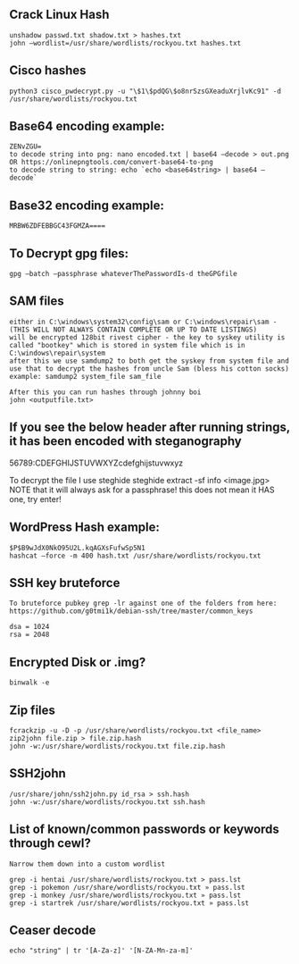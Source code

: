 ## Crack Linux Hash
```
unshadow passwd.txt shadow.txt > hashes.txt
john —wordlist=/usr/share/wordlists/rockyou.txt hashes.txt
```

## Cisco hashes
```
python3 cisco_pwdecrypt.py -u "\$1\$pdQG\$o8nrSzsGXeaduXrjlvKc91" -d /usr/share/wordlists/rockyou.txt
```

## Base64 encoding example:
```
ZENvZGU=
to decode string into png: nano encoded.txt | base64 —decode > out.png OR https://onlinepngtools.com/convert-base64-to-png
to decode string to string: echo `echo <base64string> | base64 —decode`
```

## Base32 encoding example:
```
MRBW6ZDFEBBGC43FGMZA====
```

## To Decrypt gpg files:
```
gpg —batch —passphrase whateverThePasswordIs-d theGPGfile
```

## SAM files
```
either in C:\windows\system32\config\sam or C:\windows\repair\sam - (THIS WILL NOT ALWAYS CONTAIN COMPLETE OR UP TO DATE LISTINGS)
will be encrypted 128bit rivest cipher - the key to syskey utility is called "bootkey" which is stored in system file which is in C:\windows\repair\system
after this we use samdump2 to both get the syskey from system file and use that to decrypt the hashes from uncle Sam (bless his cotton socks)
example: samdump2 system_file sam_file

After this you can run hashes through johnny boi
john <outputfile.txt>
```

## If you see the below header after running strings, it has been encoded with steganography
56789:CDEFGHIJSTUVWXYZcdefghijstuvwxyz

To decrypt the file I use steghide
steghide extract -sf <OR> info <image.jpg> NOTE that it will always ask for a passphrase! this does not mean it HAS one, try enter!

## WordPress Hash example:
```
$P$B9wJdX0NkO95U2L.kqAGXsFufwSp5N1
hashcat —force -m 400 hash.txt /usr/share/wordlists/rockyou.txt
```

## SSH key bruteforce
```
To bruteforce pubkey grep -lr against one of the folders from here: https://github.com/g0tmi1k/debian-ssh/tree/master/common_keys

dsa = 1024
rsa = 2048
```

## Encrypted Disk or .img?
```
binwalk -e
```

## Zip files
```
fcrackzip -u -D -p /usr/share/wordlists/rockyou.txt <file_name>
zip2john file.zip > file.zip.hash
john -w:/usr/share/wordlists/rockyou.txt file.zip.hash
```

## SSH2john
```
/usr/share/john/ssh2john.py id_rsa > ssh.hash
john -w:/usr/share/wordlists/rockyou.txt ssh.hash
```

## List of known/common passwords or keywords through cewl?
```
Narrow them down into a custom wordlist

grep -i hentai /usr/share/wordlists/rockyou.txt > pass.lst
grep -i pokemon /usr/share/wordlists/rockyou.txt » pass.lst
grep -i monkey /usr/share/wordlists/rockyou.txt » pass.lst
grep -i startrek /usr/share/wordlists/rockyou.txt » pass.lst
```

## Ceaser decode
```
echo "string" | tr '[A-Za-z]' '[N-ZA-Mn-za-m]'
```
